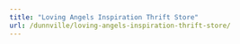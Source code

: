 ```yaml
---
title: "Loving Angels Inspiration Thrift Store"
url: /dunnville/loving-angels-inspiration-thrift-store/
---
```

